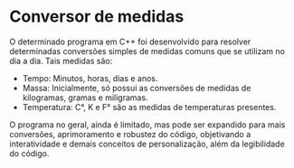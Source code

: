 # Conversor de medidas
O determinado programa em C++ foi desenvolvido para resolver determinadas conversões simples de medidas comuns que se utilizam no dia a dia.
Tais medidas são: 
- Tempo:
Minutos, horas, dias e anos.
- Massa:
Inicialmente, só possui as conversões de medidas de kilogramas, gramas e miligramas.
- Temperatura:
C°, K e F° são as medidas de temperaturas presentes.

O programa no geral, ainda é limitado, mas pode ser expandido para mais conversões, aprimoramento e robustez do código, objetivando a interatividade e demais conceitos de personalização, além da legibilidade do código.
